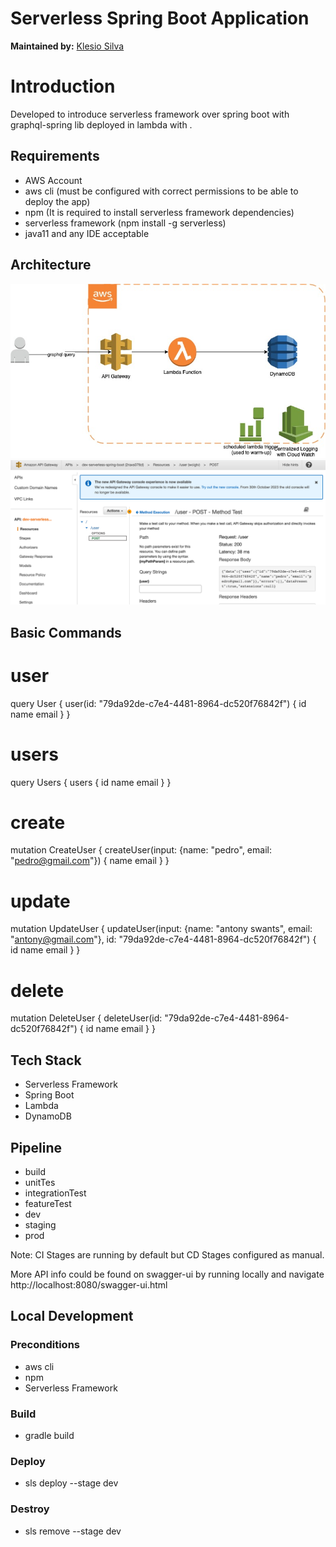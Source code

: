 # Serverless Spring Boot Application
**Maintained by:** [Klesio Silva](klesiossss@gmail.com)

# Introduction
Developed to introduce serverless framework over spring boot with graphql-spring lib deployed in lambda with .

## Requirements

- AWS Account
- aws cli (must be configured with correct permissions to be able to deploy the app)
- npm (It is required to install serverless framework dependencies)
- serverless framework (npm install -g serverless)
- java11 and any IDE acceptable


## Architecture
![Draw](images/serverless-spring.jpg)
![API Gateway](images/apigateway.png)
## Basic Commands
# user
query User {
user(id: "79da92de-c7e4-4481-8964-dc520f76842f") {
id
name
email
}
}

# users

query Users {
users {
id
name
email
}
}


# create
mutation CreateUser {
createUser(input: {name: "pedro", email: "pedro@gmail.com"}) {
name
email
}
}


# update
mutation UpdateUser {
updateUser(input: {name: "antony swants", email: "antony@gmail.com"}, id: "79da92de-c7e4-4481-8964-dc520f76842f") {
id
name
email
}
}

# delete
mutation DeleteUser {
deleteUser(id: "79da92de-c7e4-4481-8964-dc520f76842f") {
id
name
email
}
}

## Tech Stack
 - Serverless Framework 
 - Spring Boot
 - Lambda
 - DynamoDB

## Pipeline
  - build
  - unitTes
  - integrationTest
  - featureTest
  - dev
  - staging
  - prod

Note: CI Stages are running by default but CD Stages configured as manual.



More API info could be found on swagger-ui by running locally and navigate http://localhost:8080/swagger-ui.html

## Local Development
### Preconditions
 - aws cli
 - npm
 - Serverless Framework

### Build
 - gradle build
 
### Deploy 
 - sls deploy --stage dev

### Destroy
 - sls remove --stage dev
